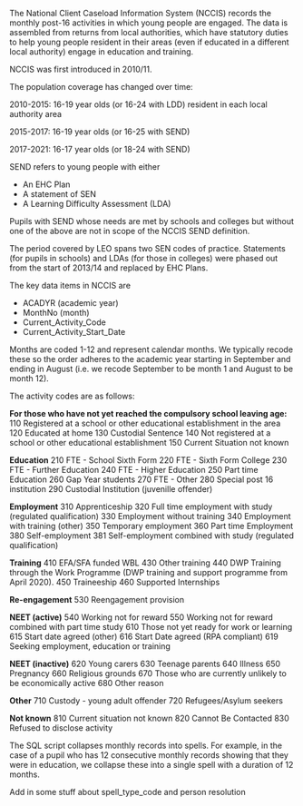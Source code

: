 The National Client Caseload Information System (NCCIS) records the monthly post-16 activities in which young people are engaged. The data is assembled from returns from local authorities, which have statutory duties to help young people resident in their areas (even if educated in a different local authority) engage in education and training.

NCCIS was first introduced in 2010/11.

The population coverage has changed over time:

2010-2015: 16-19 year olds (or 16-24 with LDD) resident in each local authority area

2015-2017: 16-19 year olds (or 16-25 with SEND)

2017-2021: 16-17 year olds (or 18-24 with SEND)

SEND refers to young people with either
- An EHC Plan
- A statement of SEN
- A Learning Difficulty Assessment (LDA)

Pupils with SEND whose needs are met by schools and colleges but without one of the above are not in scope of the NCCIS SEND definition.

The period covered by LEO spans two SEN codes of practice. Statements (for pupils in schools) and LDAs (for those in colleges) were phased out from the start of 2013/14 and replaced by EHC Plans.

The key data items in NCCIS are

- ACADYR (academic year)
- MonthNo (month)
- Current_Activity_Code
- Current_Activity_Start_Date

Months are coded 1-12 and represent calendar months. We typically recode these so the order adheres to the academic year starting in September and ending in August (i.e. we recode September to be month 1 and August to be month 12).

The activity codes are as follows:

**For those who have not yet reached the compulsory school leaving age:**
110 Registered at a school or other educational establishment in the area
120 Educated at home
130 Custodial Sentence
140 Not registered at a school or other educational establishment
150 Current Situation not known

**Education**
210 FTE - School Sixth Form
220 FTE - Sixth Form College
230 FTE - Further Education
240 FTE - Higher Education
250 Part time Education
260 Gap Year students
270 FTE - Other
280 Special post 16 institution
290 Custodial Institution (juvenille offender)

**Employment**
310 Apprenticeship
320 Full time employment with study (regulated qualification)
330 Employment without training
340 Employment with training (other)
350 Temporary employment
360 Part time Employment
380 Self-employment
381 Self-employment combined with study (regulated qualification)

**Training**
410 EFA/SFA funded WBL
430 Other training
440 DWP Training through the Work Programme (DWP training and support programme from April 2020).
450 Traineeship
460 Supported Internships

**Re-engagement**
530 Reengagement provision

**NEET (active)**
540 Working not for reward
550 Working not for reward combined with part time study
610 Those not yet ready for work or learning
615 Start date agreed (other)
616 Start Date agreed (RPA compliant)
619 Seeking employment, education or training

**NEET (inactive)**
620 Young carers
630 Teenage parents
640 Illness
650 Pregnancy
660 Religious grounds
670 Those who are currently unlikely to be economically active
680 Other reason

**Other**
710 Custody - young adult offender
720 Refugees/Asylum seekers

**Not known**
810 Current situation not known
820 Cannot Be Contacted
830 Refused to disclose activity

The SQL script collapses monthly records into spells. For example, in the case of a pupil who has 12 consecutive monthly records showing that they were in education, we collapse these into a single spell with a duration of 12 months.

Add in some stuff about spell_type_code and person resolution